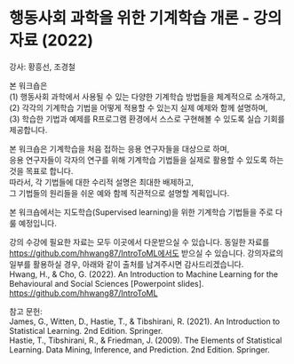 # 행동사회 과학을 위한 기계학습 개론 - 강의자료 (2022)

강사: 황흥선, 조경철  

본 워크숍은  
(1) 행동사회 과학에서 사용될 수 있는 다양한 기계학습 방법들을 체계적으로 소개하고,  
(2) 각각의 기계학습 기법을 어떻게 적용할 수 있는지 실제 예제와 함께 설명하며,  
(3) 학습한 기법과 예제를 R프로그램 환경에서 스스로 구현해볼 수 있도록 실습 기회를 제공합니다.  

본 워크숍은 기계학습을 처음 접하는 응용 연구자들을 대상으로 하며,  
응용 연구자들이 각자의 연구를 위해 기계학습 기법들을 실제로 활용할 수 있도록 하는 것을 목표로 합니다.  
따라서, 각 기법들에 대한 수리적 설명은 최대한 배제하고,  
그 기법들의 원리들을 쉬운 예와 함께 직관적으로 설명할 계획입니다.  

본 워크숍에서는 지도학습(Supervised learning)을 위한 기계학습 기법들을 주로 다룰 예정입니다.  

강의 수강에 필요한 자료는 모두 이곳에서 다운받으실 수 있습니다. 동일한 자료를 https://github.com/hhwang87/IntroToML에서도 받으실 수 있습니다. 강의자료의 일부를 활용하실 경우, 아래와 같이 출처를 남겨주시면 감사드리겠습니다.  
Hwang, H., & Cho, G. (2022). An Introduction to Machine Learning for the Behavioural and Social Sciences [Powerpoint slides]. https://github.com/hhwang87/IntroToML

참고 문헌:  
James, G., Witten, D., Hastie, T., & Tibshirani, R. (2021). An Introduction to Statistical Learning. 2nd Edition. Springer.  
Hastie, T., Tibshirani, R., & Friedman, J. (2009). The Elements of Statistical Learning. Data Mining, Inference, and Prediction. 2nd Edition. Springer.
